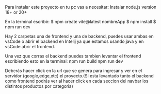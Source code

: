 Para instalar este proyecto en tu pc vas a necesitar:
Instalar node.js version 18+ or 20+

En la terminal escribir:
$ npm create vite@latest nombreApp
$ npm install
$ npm run dev

Hay 2 carpetas una de frontend y una de backend, puedes usar ambas en vsCode o abrir el backend en Intelij ya que estamos usando java y en vsCode abrir el frontend.

Una vez que corras el backend puedes tambien levantar el frontend escribiendo esto en la terminal:
npm run build
npm run dev

Deberás hacer click en la url que se genera para ingresar y ver en el servidor (google,edge,etc) el proyecto.(Si esta levantado tanto el backend como frontend podrás ver al hacer click en cada seccion del navbar los distintos productos por categoria)
